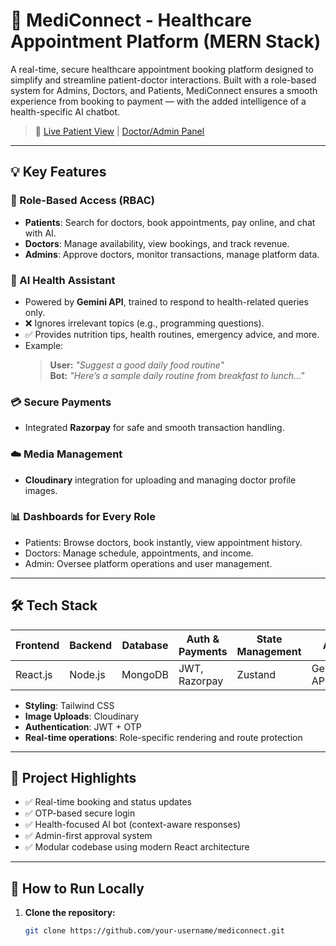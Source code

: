 # 🏥 MediConnect - Healthcare Appointment Platform (MERN Stack)

A real-time, secure healthcare appointment booking platform designed to simplify and streamline patient-doctor interactions. Built with a role-based system for Admins, Doctors, and Patients, MediConnect ensures a smooth experience from booking to payment — with the added intelligence of a health-specific AI chatbot.

> 🚀 [Live Patient View](https://your-patient-link.com) | [Doctor/Admin Panel](https://your-admin-link.com)

---

## 💡 Key Features

### 🔐 Role-Based Access (RBAC)
- **Patients**: Search for doctors, book appointments, pay online, and chat with AI.
- **Doctors**: Manage availability, view bookings, and track revenue.
- **Admins**: Approve doctors, monitor transactions, manage platform data.

### 🧠 AI Health Assistant
- Powered by **Gemini API**, trained to respond to health-related queries only.
- ❌ Ignores irrelevant topics (e.g., programming questions).
- ✅ Provides nutrition tips, health routines, emergency advice, and more.
- Example:
  > **User:** _"Suggest a good daily food routine"_  
  > **Bot:** _"Here’s a sample daily routine from breakfast to lunch..."_

### 💳 Secure Payments
- Integrated **Razorpay** for safe and smooth transaction handling.

### ☁️ Media Management
- **Cloudinary** integration for uploading and managing doctor profile images.

### 📊 Dashboards for Every Role
- Patients: Browse doctors, book instantly, view appointment history.
- Doctors: Manage schedule, appointments, and income.
- Admin: Oversee platform operations and user management.

---

## 🛠 Tech Stack

| Frontend | Backend | Database | Auth & Payments | State Management | AI |
|----------|---------|----------|------------------|------------------|----|
| React.js | Node.js | MongoDB  | JWT, Razorpay    | Zustand          | Gemini API |

- **Styling**: Tailwind CSS
- **Image Uploads**: Cloudinary
- **Authentication**: JWT + OTP
- **Real-time operations**: Role-specific rendering and route protection

---

## 🧪 Project Highlights
- ✅ Real-time booking and status updates
- ✅ OTP-based secure login
- ✅ Health-focused AI bot (context-aware responses)
- ✅ Admin-first approval system
- ✅ Modular codebase using modern React architecture

---

## 🚀 How to Run Locally

1. **Clone the repository:**
   ```bash
   git clone https://github.com/your-username/mediconnect.git
